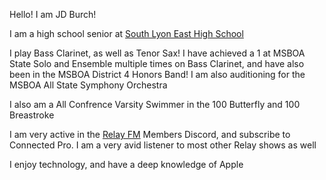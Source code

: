 Hello! I am JD Burch!

I am a high school senior at [South Lyon East High School](https://www.slcs.us/south_lyon_east_high_school/index.php)

I play Bass Clarinet, as well as Tenor Sax! I have achieved a 1 at MSBOA State Solo and Ensemble multiple times on Bass Clarinet, and have also been in the MSBOA District 4 Honors Band! I am also auditioning for the MSBOA All State Symphony Orchestra

I also am a All Confrence Varsity Swimmer in the 100 Butterfly and 100 Breastroke

I am very active in the [Relay FM](https://relay.fm) Members Discord, and subscribe to Connected Pro. I am a very avid listener to most other Relay shows as well

I enjoy technology, and have a deep knowledge of Apple
